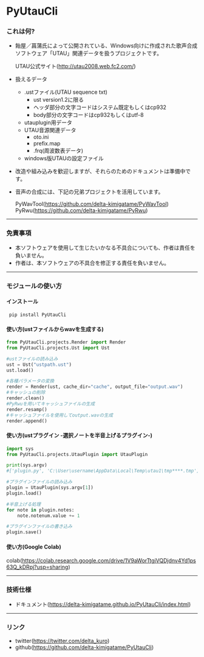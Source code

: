 ﻿# PyUtauCli

### これは何?
* 飴屋／菖蒲氏によって公開されている、Windows向けに作成された歌声合成ソフトウェア「UTAU」関連データを扱うプロジェクトです。

    UTAU公式サイト(http://utau2008.web.fc2.com/)

* 扱えるデータ

  * .ustファイル(UTAU sequence txt) 
    * ust version1.2に限る
    * ヘッダ部分の文字コードはシステム既定もしくはcp932
    * body部分の文字コードはcp932もしくはutf-8
  * utauplugin用データ
  * UTAU音源関連データ
    * oto.ini
    * prefix.map
    * .frq(周波数表データ)
  * windows版UTAUの設定ファイル

* 改造や組み込みを歓迎しますが、それらのためのドキュメントは準備中です。
* 音声の合成には、下記の兄弟プロジェクトを活用しています。

    PyWavTool(https://github.com/delta-kimigatame/PyWavTool)
    PyRwu(https://github.com/delta-kimigatame/PyRwu)


***

### 免責事項
* 本ソフトウェアを使用して生じたいかなる不具合についても、作者は責任を負いません。
* 作者は、本ソフトウェアの不具合を修正する責任を負いません。

***

### モジュールの使い方
#### インストール
``` pip install PyUtauCli```


#### 使い方(ustファイルからwavを生成する)
```Python
from PyUtauCli.projects.Render import Render
from PyUtauCli.projects.Ust import Ust

#ustファイルの読み込み
ust = Ust("ustpath.ust")
ust.load()

#各種パラメータの変換
render = Render(ust, cache_dir="cache", output_file="output.wav")
#キャッシュの削除
render.clean()
#PyRwuを用いてキャッシュファイルの生成
render.resamp()
#キャッシュファイルを使用してoutput.wavの生成
render.append()
```

#### 使い方(ustプラグイン -選択ノートを半音上げるプラグイン-)
```Python
import sys
from PyUtauCli.projects.UtauPlugin import UtauPlugin

print(sys.argv)
#['plugin.py', 'C:\User\username\AppData\Local\Temp\utau1\tmp****.tmp']

#プラグインファイルの読み込み
plugin = UtauPlugin(sys.argv[1])
plugin.load()

#半音上げる処理
for note in plugin.notes:
    note.notenum.value += 1

#プラグインファイルの書き込み
plugin.save()
```

#### 使い方(Google Colab)
colab(https://colab.research.google.com/drive/1V9aWorTtgjVQDjdnv4Yd1ps63Q_kDRpj?usp=sharing)
***

### 技術仕様
* ドキュメント(https://delta-kimigatame.github.io/PyUtauCli/index.html)

***

### リンク
* twitter(https://twitter.com/delta_kuro)
* github(https://github.com/delta-kimigatame/PyUtauCli)